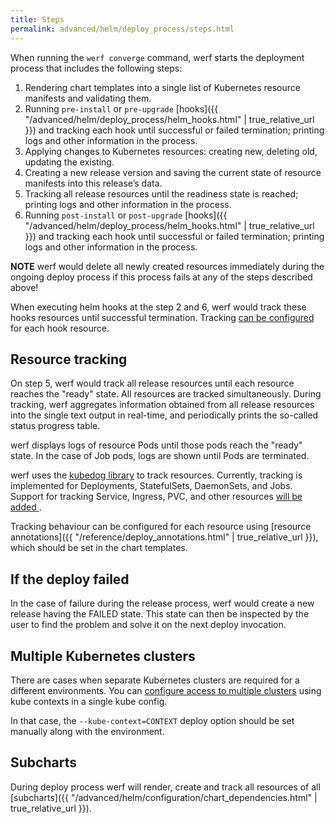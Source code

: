 ```yaml
---
title: Steps
permalink: advanced/helm/deploy_process/steps.html
---
```


When running the `werf converge` command, werf starts the deployment process that includes the following steps:

1. Rendering chart templates into a single list of Kubernetes resource manifests and validating them.
2. Running `pre-install` or `pre-upgrade` [hooks]({{ "/advanced/helm/deploy_process/helm_hooks.html" | true_relative_url }}) and tracking each hook until successful or failed termination; printing logs and other information in the process.
3. Applying changes to Kubernetes resources: creating new, deleting old, updating the existing.
4. Creating a new release version and saving the current state of resource manifests into this release’s data.
5. Tracking all release resources until the readiness state is reached; printing logs and other information in the process.
6. Running `post-install` or `post-upgrade` [hooks]({{ "/advanced/helm/deploy_process/helm_hooks.html" | true_relative_url }}) and tracking each hook until successful or failed termination; printing logs and other information in the process.

**NOTE** werf would delete all newly created resources immediately during the ongoing deploy process if this process fails at any of the steps described above!

When executing helm hooks at the step 2 and 6, werf would track these hooks resources until successful termination. Tracking [can be configured](#resource-tracking) for each hook resource.

## Resource tracking

On step 5, werf would track all release resources until each resource reaches the "ready" state. All resources are tracked simultaneously. During tracking, werf aggregates information obtained from all release resources into the single text output in real-time, and periodically prints the so-called status progress table.

werf displays logs of resource Pods until those pods reach the "ready" state. In the case of Job pods, logs are shown until Pods are terminated.

werf uses the [kubedog library](https://github.com/werf/kubedog) to track resources. Currently, tracking is implemented for Deployments, StatefulSets, DaemonSets, and Jobs. Support for tracking Service, Ingress, PVC, and other resources [will be added ](https://github.com/werf/werf/issues/1637).

Tracking behaviour can be configured for each resource using [resource annotations]({{ "/reference/deploy_annotations.html" | true_relative_url }}), which should be set in the chart templates.

## If the deploy failed

In the case of failure during the release process, werf would create a new release having the FAILED state. This state can then be inspected by the user to find the problem and solve it on the next deploy invocation.

## Multiple Kubernetes clusters

There are cases when separate Kubernetes clusters are required for a different environments. You can [configure access to multiple clusters](https://kubernetes.io/docs/tasks/access-application-cluster/configure-access-multiple-clusters) using kube contexts in a single kube config.

In that case, the `--kube-context=CONTEXT` deploy option should be set manually along with the environment.

## Subcharts

During deploy process werf will render, create and track all resources of all [subcharts]({{ "/advanced/helm/configuration/chart_dependencies.html" | true_relative_url }}).

